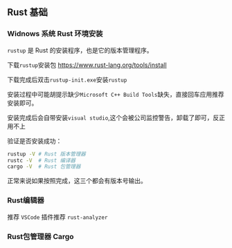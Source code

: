 ## Rust 基础

### Widnows 系统 Rust 环境安装

`rustup` 是 Rust 的安装程序，也是它的版本管理程序。

下载`rustup`安装包 https://www.rust-lang.org/tools/install

下载完成后双击`rustup-init.exe`安装`rustup`

安装过程中可能胡提示缺少`Microsoft C++ Build Tools`缺失，直接回车应用推荐安装即可。

安装完成后会自带安装`visual studio`,这个会被公司监控警告，卸载了即可，反正用不上

验证是否安装成功：
```bash
rustup -V # Rust 版本管理器
rustc -V  # Rust 编译器
cargo -V  # Rust 包管理器
```
正常来说如果按照完成，这三个都会有版本号输出。

### Rust编辑器
推荐 `VSCode` 插件推荐 `rust-analyzer`

### Rust包管理器 Cargo


